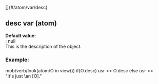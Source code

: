 []{#/atom/var/desc}    
## desc var (atom)    
**Default value:**    
:   null    
This is the description of the object.    
### Example:    
mob/verb/look(atom/O in view()) if(O.desc) usr \<\< O.desc else usr \<\<    
\"It\'s just \\an \[O\].\"  